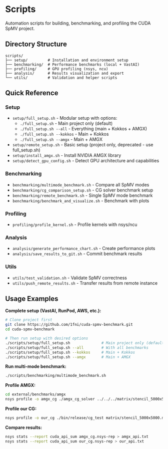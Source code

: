 # Scripts

Automation scripts for building, benchmarking, and profiling the CUDA SpMV project.

## Directory Structure

```
scripts/
├── setup/         # Installation and environment setup
├── benchmarking/  # Performance benchmarks (local + VastAI)
├── profiling/     # GPU profiling (nsys, ncu)
├── analysis/      # Results visualization and export
└── utils/         # Validation and helper scripts
```

## Quick Reference

### Setup
- `setup/full_setup.sh` - Modular setup with options:
  - `./full_setup.sh` - Main project only (default)
  - `./full_setup.sh --all` - Everything (main + Kokkos + AMGX)
  - `./full_setup.sh --kokkos` - Main + Kokkos
  - `./full_setup.sh --amgx` - Main + AMGX
- `setup/remote_setup.sh` - Basic setup (project only, deprecated - use full_setup.sh)
- `setup/install_amgx.sh` - Install NVIDIA AMGX library
- `setup/detect_gpu_config.sh` - Detect GPU architecture and capabilities

### Benchmarking
- `benchmarking/multimode_benchmark.sh` - Compare all SpMV modes
- `benchmarking/cg_comparison_setup.sh` - CG solver benchmark setup
- `benchmarking/remote_benchmark.sh` - Single SpMV mode benchmark
- `benchmarking/benchmark_and_visualize.sh` - Benchmark with plots

### Profiling
- `profiling/profile_kernel.sh` - Profile kernels with nsys/ncu

### Analysis
- `analysis/generate_performance_chart.sh` - Create performance plots
- `analysis/save_results_to_git.sh` - Commit benchmark results

### Utils
- `utils/test_validation.sh` - Validate SpMV correctness
- `utils/push_remote_results.sh` - Transfer results from remote instance

## Usage Examples

**Complete setup (VastAI, RunPod, AWS, etc.):**
```bash
# Clone project first
git clone https://github.com/1fni/cuda-spmv-benchmark.git
cd cuda-spmv-benchmark

# Then run setup with desired options
./scripts/setup/full_setup.sh              # Main project only (default)
./scripts/setup/full_setup.sh --all        # With all benchmarks
./scripts/setup/full_setup.sh --kokkos     # Main + Kokkos
./scripts/setup/full_setup.sh --amgx       # Main + AMGX
```

**Run multi-mode benchmark:**
```bash
./scripts/benchmarking/multimode_benchmark.sh
```

**Profile AMGX:**
```bash
cd external/benchmarks/amgx
nsys profile -o amgx_cg ./amgx_cg_solver ../../../matrix/stencil_5000x5000.mtx
```

**Profile our CG:**
```bash
nsys profile -o our_cg ./bin/release/cg_test matrix/stencil_5000x5000.mtx --mode=stencil5-csr-direct --device
```

**Compare results:**
```bash
nsys stats --report cuda_api_sum amgx_cg.nsys-rep > amgx_api.txt
nsys stats --report cuda_api_sum our_cg.nsys-rep > our_api.txt
```
